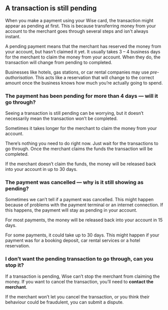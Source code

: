 ## A transaction is still pending  
When you make a payment using your Wise card, the transaction might appear as pending at first. This is because transferring money from your account to the merchant goes through several steps and isn't always instant.

A pending payment means that the merchant has reserved the money from your account, but hasn’t claimed it yet. It usually takes 3 – 4 business days for the merchant to claim the money from your account. When they do, the transaction will change from pending to completed.

Businesses like hotels, gas stations, or car rental companies may use _pre-authorisation_. This acts like a reservation that will change to the correct amount once the business knows how much you’re actually going to spend.

###  **The payment has been pending for more than 4 days —** **will it go through?**

Seeing a transaction is still pending can be worrying, but it doesn’t necessarily mean the transaction won’t be completed.

Sometimes it takes longer for the merchant to claim the money from your account. 

There’s nothing you need to do right now. Just wait for the transactions to go through. Once the merchant claims the funds the transaction will be completed. 

If the merchant doesn’t claim the funds, the money will be released back into your account in up to 30 days.

### The payment was cancelled — why is it still showing as pending?

Sometimes we can’t tell if a payment was cancelled. This might happen because of problems with the payment terminal or an internet connection. If this happens, the payment will stay as pending in your account.

For most payments, the money will be released back into your account in 15 days.

For some payments, it could take up to 30 days. This might happen if your payment was for a booking deposit, car rental services or a hotel reservation.

### I don’t want the pending transaction to go through, can you stop it?

If a transaction is pending, Wise can’t stop the merchant from claiming the money. If you want to cancel the transaction, you’ll need to **contact the merchant**.

If the merchant won’t let you cancel the transaction, or you think their behaviour could be fraudulent, you can submit a dispute.